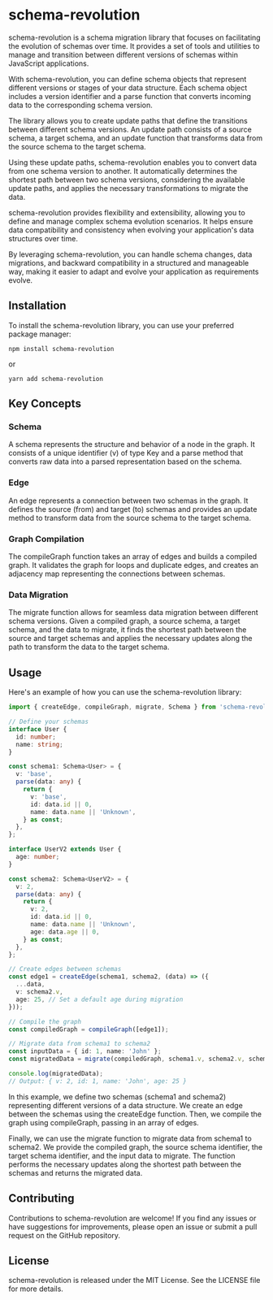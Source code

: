 # schema-revolution

schema-revolution is a schema migration library that focuses on facilitating the evolution of schemas over time. It provides a set of tools and utilities to manage and transition between different versions of schemas within JavaScript applications.

With schema-revolution, you can define schema objects that represent different versions or stages of your data structure. Each schema object includes a version identifier and a parse function that converts incoming data to the corresponding schema version.

The library allows you to create update paths that define the transitions between different schema versions. An update path consists of a source schema, a target schema, and an update function that transforms data from the source schema to the target schema.

Using these update paths, schema-revolution enables you to convert data from one schema version to another. It automatically determines the shortest path between two schema versions, considering the available update paths, and applies the necessary transformations to migrate the data.

schema-revolution provides flexibility and extensibility, allowing you to define and manage complex schema evolution scenarios. It helps ensure data compatibility and consistency when evolving your application's data structures over time.

By leveraging schema-revolution, you can handle schema changes, data migrations, and backward compatibility in a structured and manageable way, making it easier to adapt and evolve your application as requirements evolve.

## Installation

To install the schema-revolution library, you can use your preferred package manager:

```shell
npm install schema-revolution
```

or

```shell
yarn add schema-revolution
```

## Key Concepts

### Schema

A schema represents the structure and behavior of a node in the graph. It consists of a unique identifier (v) of type Key and a parse method that converts raw data into a parsed representation based on the schema.

### Edge

An edge represents a connection between two schemas in the graph. It defines the source (from) and target (to) schemas and provides an update method to transform data from the source schema to the target schema.

### Graph Compilation

The compileGraph function takes an array of edges and builds a compiled graph. It validates the graph for loops and duplicate edges, and creates an adjacency map representing the connections between schemas.

### Data Migration

The migrate function allows for seamless data migration between different schema versions. Given a compiled graph, a source schema, a target schema, and the data to migrate, it finds the shortest path between the source and target schemas and applies the necessary updates along the path to transform the data to the target schema.

## Usage

Here's an example of how you can use the schema-revolution library:

```typescript
import { createEdge, compileGraph, migrate, Schema } from 'schema-revolution';

// Define your schemas
interface User {
  id: number;
  name: string;
}

const schema1: Schema<User> = {
  v: 'base',
  parse(data: any) {
    return {
      v: 'base',
      id: data.id || 0,
      name: data.name || 'Unknown',
    } as const;
  },
};

interface UserV2 extends User {
  age: number;
}

const schema2: Schema<UserV2> = {
  v: 2,
  parse(data: any) {
    return {
      v: 2,
      id: data.id || 0,
      name: data.name || 'Unknown',
      age: data.age || 0,
    } as const;
  },
};

// Create edges between schemas
const edge1 = createEdge(schema1, schema2, (data) => ({
  ...data,
  v: schema2.v,
  age: 25, // Set a default age during migration
}));

// Compile the graph
const compiledGraph = compileGraph([edge1]);

// Migrate data from schema1 to schema2
const inputData = { id: 1, name: 'John' };
const migratedData = migrate(compiledGraph, schema1.v, schema2.v, schema1.parse(inputData));

console.log(migratedData);
// Output: { v: 2, id: 1, name: 'John', age: 25 }
```

In this example, we define two schemas (schema1 and schema2) representing different versions of a data structure. We create an edge between the schemas using the createEdge function. Then, we compile the graph using compileGraph, passing in an array of edges.

Finally, we can use the migrate function to migrate data from schema1 to schema2. We provide the compiled graph, the source schema identifier, the target schema identifier, and the input data to migrate. The function performs the necessary updates along the shortest path between the schemas and returns the migrated data.

## Contributing

Contributions to schema-revolution are welcome! If you find any issues or have suggestions for improvements, please open an issue or submit a pull request on the GitHub repository.

## License

schema-revolution is released under the MIT License. See the LICENSE file for more details.
